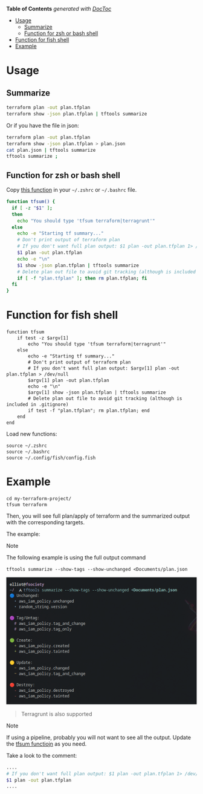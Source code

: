 <!-- START doctoc generated TOC please keep comment here to allow auto update -->
<!-- DON'T EDIT THIS SECTION, INSTEAD RE-RUN doctoc TO UPDATE -->
**Table of Contents**  *generated with [DocToc](https://github.com/thlorenz/doctoc)*

- [Usage](#usage)
  - [Summarize](#summarize)
  - [Function for zsh or bash shell](#function-for-zsh-or-bash-shell)
- [Function for fish shell](#function-for-fish-shell)
- [Example](#example)

<!-- END doctoc generated TOC please keep comment here to allow auto update -->

# Usage

## Summarize

```bash
terraform plan -out plan.tfplan
terraform show -json plan.tfplan | tftools summarize
```

Or if you have the file in json:

```bash
terraform plan -out plan.tfplan
terraform show -json plan.tfplan > plan.json
cat plan.json | tftools summarize
tftools summarize ;
```

## Function for zsh or bash shell
Copy [this function](../scripts/tfsum.sh) in your `~/.zshrc` or `~/.bashrc` file.

```bash
function tfsum() {
  if [ -z "$1" ];
  then
    echo "You should type 'tfsum terraform|terragrunt'"
  else
    echo -e "Starting tf summary..."
    # Don't print output of terraform plan
    # If you don't want full plan output: $1 plan -out plan.tfplan 1> /dev/null
    $1 plan -out plan.tfplan
    echo -e "\n"
    $1 show -json plan.tfplan | tftools summarize
    # Delete plan out file to avoid git tracking (although is included in .gitignore)
    if [ -f "plan.tfplan" ]; then rm plan.tfplan; fi
  fi
}
```

# Function for fish shell

```shell
function tfsum
    if test -z $argv[1]
        echo "You should type 'tfsum terraform|terragrunt'"
    else
        echo -e "Starting tf summary..."
        # Don't print output of terraform plan
        # If you don't want full plan output: $argv[1] plan -out plan.tfplan > /dev/null
        $argv[1] plan -out plan.tfplan
        echo -e "\n"
        $argv[1] show -json plan.tfplan | tftools summarize
        # Delete plan out file to avoid git tracking (although is included in .gitignore)
        if test -f "plan.tfplan"; rm plan.tfplan; end
    end
end
```

Load new functions:

```shell
source ~/.zshrc
source ~/.bashrc
source ~/.config/fish/config.fish
```

# Example

```shell
cd my-terraform-project/
tfsum terraform
```

Then, you will see full plan/apply of terraform and the summarized output with the corresponding targets.

The example:

> [!NOTE]  
> The following example is using the full output command 

```shell
tftools summarize --show-tags --show-unchanged <Documents/plan.json
```

![example](../assets/example.png)

> Terragrunt is also supported

> [!NOTE]
> If using a pipeline, probably you will not want to see all the output. Update the [tfsum functiojn](//scripts/tfsum.sh) as you need.

Take a look to the comment:

```bash
....
# If you don't want full plan output: $1 plan -out plan.tfplan 1> /dev/null
$1 plan -out plan.tfplan
....
```
